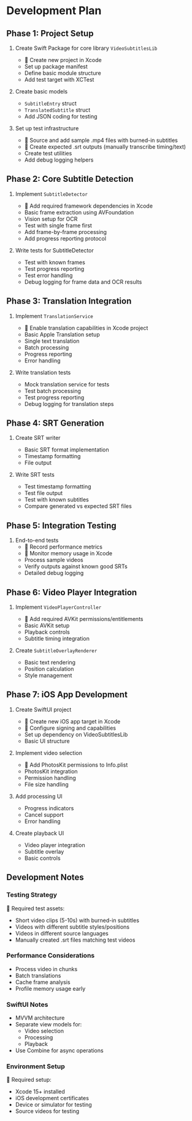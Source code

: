 # Development Plan

## Phase 1: Project Setup
1. Create Swift Package for core library `VideoSubtitlesLib`
   - 👤 Create new project in Xcode
   - Set up package manifest
   - Define basic module structure
   - Add test target with XCTest

2. Create basic models
   - `SubtitleEntry` struct
   - `TranslatedSubtitle` struct
   - Add JSON coding for testing

3. Set up test infrastructure
   - 👤 Source and add sample .mp4 files with burned-in subtitles
   - 👤 Create expected .srt outputs (manually transcribe timing/text)
   - Create test utilities
   - Add debug logging helpers

## Phase 2: Core Subtitle Detection
1. Implement `SubtitleDetector`
   - 👤 Add required framework dependencies in Xcode
   - Basic frame extraction using AVFoundation
   - Vision setup for OCR
   - Test with single frame first
   - Add frame-by-frame processing
   - Add progress reporting protocol

2. Write tests for SubtitleDetector
   - Test with known frames
   - Test progress reporting
   - Test error handling
   - Debug logging for frame data and OCR results

## Phase 3: Translation Integration
1. Implement `TranslationService`
   - 👤 Enable translation capabilities in Xcode project
   - Basic Apple Translation setup
   - Single text translation
   - Batch processing
   - Progress reporting
   - Error handling

2. Write translation tests
   - Mock translation service for tests
   - Test batch processing
   - Test progress reporting
   - Debug logging for translation steps

## Phase 4: SRT Generation
1. Create SRT writer
   - Basic SRT format implementation
   - Timestamp formatting
   - File output

2. Write SRT tests
   - Test timestamp formatting
   - Test file output
   - Test with known subtitles
   - Compare generated vs expected SRT files

## Phase 5: Integration Testing
1. End-to-end tests
   - 👤 Record performance metrics
   - 👤 Monitor memory usage in Xcode
   - Process sample videos
   - Verify outputs against known good SRTs
   - Detailed debug logging

## Phase 6: Video Player Integration
1. Implement `VideoPlayerController`
   - 👤 Add required AVKit permissions/entitlements
   - Basic AVKit setup
   - Playback controls
   - Subtitle timing integration

2. Create `SubtitleOverlayRenderer`
   - Basic text rendering
   - Position calculation
   - Style management

## Phase 7: iOS App Development
1. Create SwiftUI project
   - 👤 Create new iOS app target in Xcode
   - 👤 Configure signing and capabilities
   - Set up dependency on VideoSubtitlesLib
   - Basic UI structure

2. Implement video selection
   - 👤 Add PhotosKit permissions to Info.plist
   - PhotosKit integration
   - Permission handling
   - File size handling

3. Add processing UI
   - Progress indicators
   - Cancel support
   - Error handling

4. Create playback UI
   - Video player integration
   - Subtitle overlay
   - Basic controls

## Development Notes

### Testing Strategy
👤 Required test assets:
- Short video clips (5-10s) with burned-in subtitles
- Videos with different subtitle styles/positions
- Videos in different source languages
- Manually created .srt files matching test videos

### Performance Considerations
- Process video in chunks
- Batch translations
- Cache frame analysis
- Profile memory usage early

### SwiftUI Notes
- MVVM architecture
- Separate view models for:
  - Video selection
  - Processing
  - Playback
- Use Combine for async operations

### Environment Setup
👤 Required setup:
- Xcode 15+ installed
- iOS development certificates
- Device or simulator for testing
- Source videos for testing

